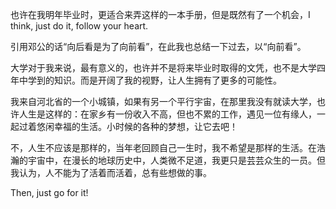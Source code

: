 也许在我明年毕业时，更适合来弄这样的一本手册，但是既然有了一个机会，I think, just do it, follow your heart.

引用邓公的话“向后看是为了向前看”，在此我也总结一下过去，以“向前看”。

大学对于我来说，最有意义的，也许并不是将来毕业时取得的文凭，也不是大学四年中学到的知识。而是开阔了我的视野，让人生拥有了更多的可能性。

我来自河北省的一个小城镇，如果有另一个平行宇宙，在那里我没有就读大学，也许人生是这样的：在家乡有一份收入不高，但也不累的工作，遇见一位有缘人，一起过着悠闲幸福的生活。小时候的各种的梦想，让它去吧！

不，人生不应该是那样的，当年老回顾自己一生时，我不希望是那样的生活。在浩瀚的宇宙中，在漫长的地球历史中，人类微不足道，我更只是芸芸众生的一员。但我认为，人不能为了活着而活着，总有些想做的事。

Then, just go for it!






